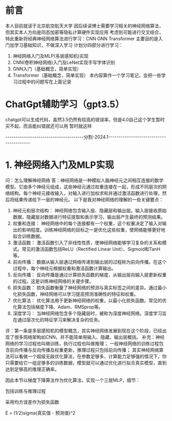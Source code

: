 # 前言
本人目前就读于北京航空航天大学
因后续读博士需要学习相关的神经网络算法，但其实本人方向是同态加密等隐私计算硬件实现应用
考虑到可能进行交叉结合，特此重新将经典神经网络算法进行学习：CNN GNN Transformer
主要目的是入门加学习基础知识，不做深入学习
计划分四部分进行学习：
1. 神经网络入门及MLP(多层感知机)实现
2. CNN(卷积神经网络)入门及LeNet实现手写字体识别
3. GNN入门（基础概念，简单实现）
4. Transformer（基础概念，简单实现）
本内容算作一个学习笔记，会把一些学习过程中的问题写在上面记录
# ChatGpt辅助学习（gpt3.5）
chatgpt可以生成代码，虽然3.5仍然有较高的错误率，但是4.0自己这个学生暂时买不起，而且能纠错就还可以用
暂时就这样

--------------------------------------分割-2024.1----------------------------------------

# 1. 神经网络入门及MLP实现
问：怎么理解神经网络
答：神经网络是一种模拟人脑神经元之间相互连接的数学模型。它由多个神经元组成，这些神经元通过权重连接在一起，形成不同层次的网络结构。每个神经元接收输入，对输入进行加权求和并通过激活函数进行处理，然后将结果传递给下一层的神经元。
以下是我对神经网络的理解的一些关键要点：
1. 神经元和层次结构： 神经网络包含输入层、隐藏层和输出层。输入层接收原始数据，隐藏层对数据进行特征提取和表示学习，输出层产生最终的预测结果。
2. 权重和连接： 神经网络中的每个连接都有一个权重，这个权重决定了输入对输出的影响程度。训练神经网络的目标之一是优化这些权重，使网络能够更好地拟合训练数据。
3. 激活函数： 激活函数引入了非线性性质，使神经网络能够学习复杂的关系和模式。常见的激活函数包括ReLU（Rectified Linear Unit）、Sigmoid和TanH等。
4. 前向传播： 数据从输入层通过网络传递到输出层的过程称为前向传播。在这个过程中，每个神经元根据权重和激活函数计算输出。
5. 反向传播： 反向传播是通过计算损失函数的梯度，从输出层向输入层更新权重的过程。这是训练神经网络的关键步骤。
6. 损失函数： 损失函数衡量了神经网络的预测与真实标签之间的差异。通过最小化损失函数，神经网络可以学习提高预测准确性的特征和权重。
7. 优化算法： 优化算法用于更新神经网络的权重，以最小化损失函数。常见的优化算法包括梯度下降、Adam、RMSprop等。
8. 深度学习： 当神经网络包含多个隐藏层时，被称为深度神经网络。深度学习旨在通过层次化的特征学习来解决复杂的任务。

评：第一条是多层感知机的模型概念，其实神经网络发展到现在这个阶段，已经出现了很多网络架构如CNN，并不能简单用输入、隐藏、输出层概括。
补充：神经网络的学习过程也叫做训练，执行过程也叫做推理；
一般神经网络的训练过程包含前向传播与反向传播及权重更新，推理过程只包括前向传播；
其实神经网络算法可以看做一个超级无敌优化算法，在参数足够多、计算能力足够强的情况下，你只需要给它一组足够多的训练数据，模型就可以通过优化进行拟合真实模型，直到达到足够高的推理正确率。

因此本节以梯度下降算法作为优化算法，实现一个三层MLP，细节：

包括训练与推理过程

采用均方误差作为损失函数

E = (1/2)sigma(真实值 - 预测值)^2



